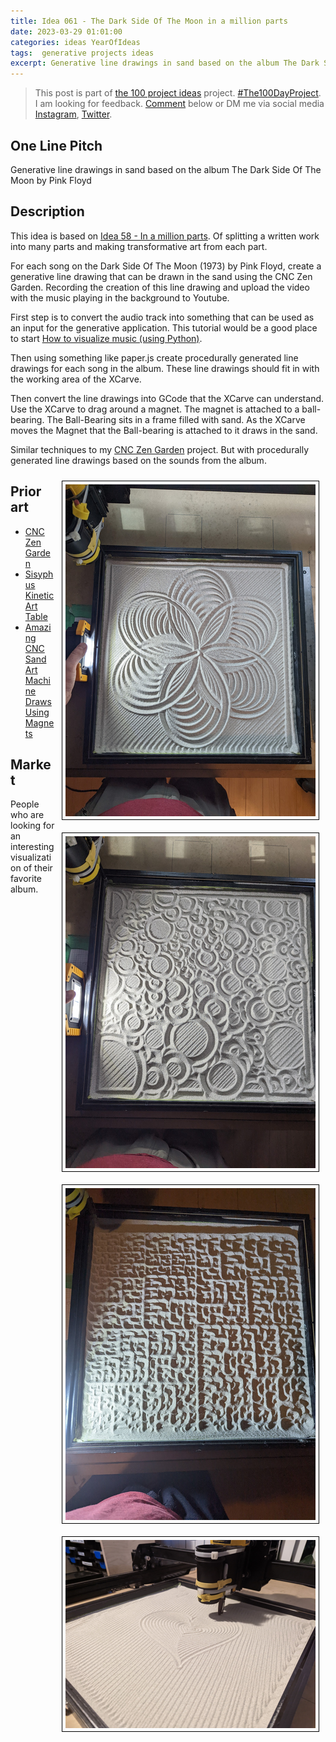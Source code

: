 ```yaml
---
title: Idea 061 - The Dark Side Of The Moon in a million parts
date: 2023-03-29 01:01:00
categories: ideas YearOfIdeas
tags:  generative projects ideas
excerpt: Generative line drawings in sand based on the album The Dark Side Of The Moon by Pink Floyd
---
```


> This post is part of [the 100 project ideas](/projects/2023-100-ideas/) project. [#The100DayProject](https://www.the100dayproject.org/). I am looking for feedback. <a href='#utterances-comments'>Comment</a> below or DM me via social media <a href="https://instagram.com/funvill" rel="nofollow noopener noreferrer"><i class="fab fa-fw fa-instagram" aria-hidden="true"></i><span class="label">Instagram</span></a>, <a href="https://twitter.com/funvill" rel="nofollow noopener noreferrer"><i class="fab fa-fw fa-twitter" aria-hidden="true"></i><span class="label">Twitter</span></a>.

## One Line Pitch

Generative line drawings in sand based on the album The Dark Side Of The Moon by Pink Floyd

## Description

This idea is based on [Idea 58 - In a million parts](/idea058-a-quotable-book-in-a-million-parts/). Of splitting a written work into many parts and making transformative art from each part.

For each song on the Dark Side Of The Moon (1973) by Pink Floyd, create a generative line drawing that can be drawn in the sand using the CNC Zen Garden. Recording the creation of this line drawing and upload the video with the music playing in the background to Youtube.

First step is to convert the audio track into something that can be used as an input for the generative application. This tutorial would be a good place to start [How to visualize music (using Python)](https://medium.com/nerd-for-tech/how-to-visualize-music-using-python-5db9440ab23e).

Then using something like paper.js create procedurally generated line drawings for each song in the album. These line drawings should fit in with the working area of the XCarve.

Then convert the line drawings into GCode that the XCarve can understand. Use the XCarve to drag around a magnet. The magnet is attached to a ball-bearing. The Ball-Bearing sits in a frame filled with sand. As the XCarve moves the Magnet that the Ball-bearing is attached to it draws in the sand.

Similar techniques to my [CNC Zen Garden](https://blog.abluestar.com/projects/2016-CNCZenGarden/) project. But with procedurally generated line drawings based on the sounds from the album.

<img src="/public/uploads/2023/sand1.png" alt="sand1" style="float: right; margin: 10px; border: 1px solid black; padding: 5px"/><img src="/public/uploads/2023/sand2.png" alt="sand1" style="float: right; margin: 10px; border: 1px solid black; padding: 5px"/><img src="/public/uploads/2023/sand3.png" alt="sand1" style="float: right; margin: 10px; border: 1px solid black; padding: 5px"/><img src="/public/uploads/2023/sand4.png" alt="sand1" style="float: right; margin: 10px; border: 1px solid black; padding: 5px"/>

## Prior art

- [CNC Zen Garden](https://blog.abluestar.com/projects/2016-CNCZenGarden/)
- [Sisyphus Kinetic Art Table](https://sisyphus-industries.com/)
- [Amazing CNC Sand Art Machine Draws Using Magnets](https://www.hackster.io/news/this-amazing-cnc-sand-art-machine-draws-using-magnets-25d3632325a6)

## Market

People who are looking for an interesting visualization of their favorite album.
